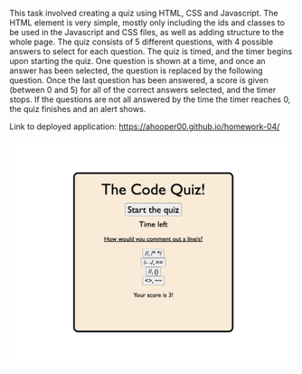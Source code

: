 This task involved creating a quiz using HTML, CSS and Javascript. 
The HTML element is very simple, mostly only including the ids and classes to be used in the Javascript and CSS files, as well as adding structure to the whole page. 
The quiz consists of 5 different questions, with 4 possible answers to select for each question.
The quiz is timed, and the timer begins upon starting the quiz.
One question is shown at a time, and once an answer has been selected, the question is replaced by the following question. 
Once the last question has been answered, a score is given (between 0 and 5) for all of the correct answers selected, and the timer stops.
If the questions are not all answered by the time the timer reaches 0, the quiz finishes and an alert shows.

Link to deployed application: https://ahooper00.github.io/homework-04/ 

![Quiz screenshot](./Screenshot.png "Screenshot of my quiz")

